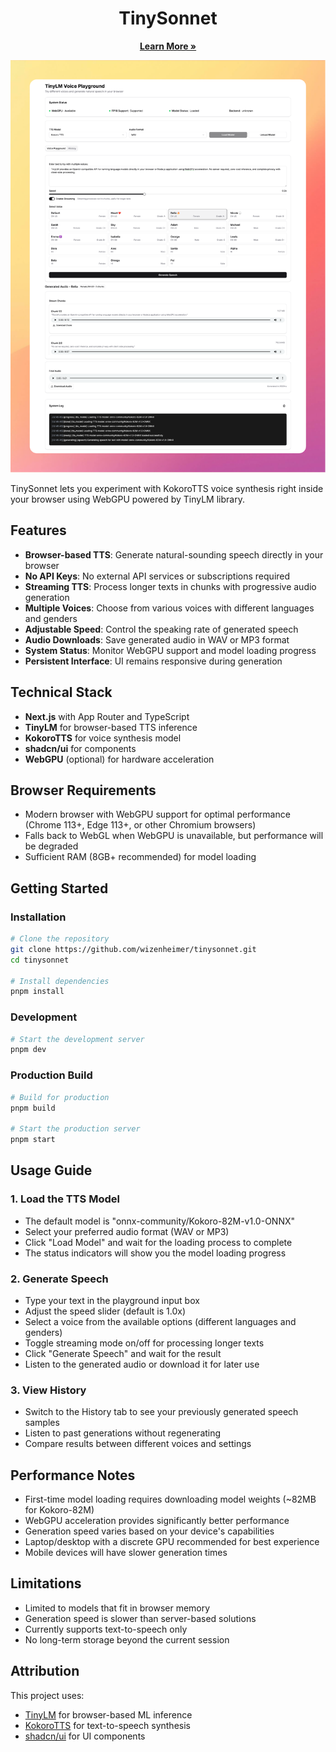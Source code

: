 <div align="center">
  <h1> TinySonnet </h1>
  <p>
    <a href="https://github.com/wizenheimer/tinylm"><strong>Learn More »</strong></a>
  </p>
</div>

![Voice Playground](assets/screenshot.png)

TinySonnet lets you experiment with KokoroTTS voice synthesis right inside your browser using WebGPU powered by TinyLM library.

## Features

- **Browser-based TTS**: Generate natural-sounding speech directly in your browser
- **No API Keys**: No external API services or subscriptions required
- **Streaming TTS**: Process longer texts in chunks with progressive audio generation
- **Multiple Voices**: Choose from various voices with different languages and genders
- **Adjustable Speed**: Control the speaking rate of generated speech
- **Audio Downloads**: Save generated audio in WAV or MP3 format
- **System Status**: Monitor WebGPU support and model loading progress
- **Persistent Interface**: UI remains responsive during generation

## Technical Stack

- **Next.js** with App Router and TypeScript
- **TinyLM** for browser-based TTS inference
- **KokoroTTS** for voice synthesis model
- **shadcn/ui** for components
- **WebGPU** (optional) for hardware acceleration

## Browser Requirements

- Modern browser with WebGPU support for optimal performance (Chrome 113+, Edge 113+, or other Chromium browsers)
- Falls back to WebGL when WebGPU is unavailable, but performance will be degraded
- Sufficient RAM (8GB+ recommended) for model loading

## Getting Started

### Installation

```bash
# Clone the repository
git clone https://github.com/wizenheimer/tinysonnet.git
cd tinysonnet

# Install dependencies
pnpm install
```

### Development

```bash
# Start the development server
pnpm dev
```

### Production Build

```bash
# Build for production
pnpm build

# Start the production server
pnpm start
```

## Usage Guide

### 1. Load the TTS Model

- The default model is "onnx-community/Kokoro-82M-v1.0-ONNX"
- Select your preferred audio format (WAV or MP3)
- Click "Load Model" and wait for the loading process to complete
- The status indicators will show you the model loading progress

### 2. Generate Speech

- Type your text in the playground input box
- Adjust the speed slider (default is 1.0x)
- Select a voice from the available options (different languages and genders)
- Toggle streaming mode on/off for processing longer texts
- Click "Generate Speech" and wait for the result
- Listen to the generated audio or download it for later use

### 3. View History

- Switch to the History tab to see your previously generated speech samples
- Listen to past generations without regenerating
- Compare results between different voices and settings

## Performance Notes

- First-time model loading requires downloading model weights (~82MB for Kokoro-82M)
- WebGPU acceleration provides significantly better performance
- Generation speed varies based on your device's capabilities
- Laptop/desktop with a discrete GPU recommended for best experience
- Mobile devices will have slower generation times

## Limitations

- Limited to models that fit in browser memory
- Generation speed is slower than server-based solutions
- Currently supports text-to-speech only
- No long-term storage beyond the current session

## Attribution

This project uses:

- [TinyLM](https://github.com/wizenheimer/tinylm) for browser-based ML inference
- [KokoroTTS](https://huggingface.co/onnx-community/Kokoro-82M-v1.0-ONNX) for text-to-speech synthesis
- [shadcn/ui](https://ui.shadcn.com/) for UI components
